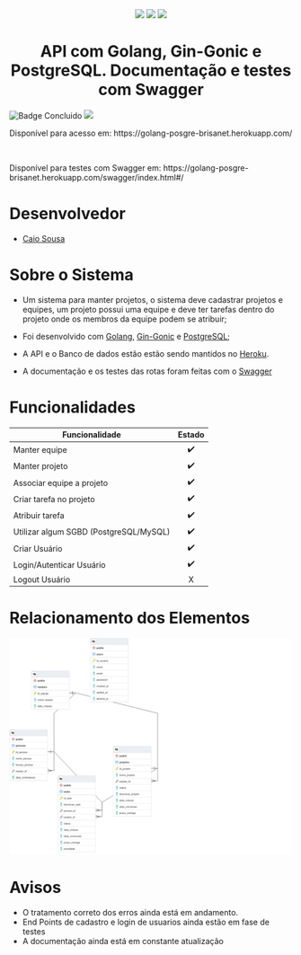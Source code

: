 <div align="center" display="flex">
  <img height="70px"  src="https://cdn.jsdelivr.net/gh/devicons/devicon/icons/go/go-original-wordmark.svg" />
  <img height="70px" src='https://upload.wikimedia.org/wikipedia/commons/thumb/2/29/Postgresql_elephant.svg/1200px-Postgresql_elephant.svg.png'>
  <img height="70px" src='https://avatars.githubusercontent.com/u/53864671?v=4'>
  <h1 align="center">API com Golang, Gin-Gonic e PostgreSQL. Documentação e testes com Swagger</h1>
</div>

![Badge Concluido](http://img.shields.io/static/v1?label=STATUS&message=EM-DESENVOLVIMENTO&color=GREEN&style=for-the-badge)
<img height="27px" src= 'https://camo.githubusercontent.com/f5d55c1699aa4ae2a226b74cb942c1d1efc8e9d5b2461ae78f65a116c989c2c6/68747470733a2f2f636972636c6563692e636f6d2f67682f434952434c4543492d4757502f676f6c616e672d636f6d70616e792d6170692f747265652f6d61696e2e7376673f7374796c653d737667'>

<p>Disponível para acesso em: https://golang-posgre-brisanet.herokuapp.com/</p>
<br>
<p>Disponível para testes com Swagger em: https://golang-posgre-brisanet.herokuapp.com/swagger/index.html#/</p>

# Desenvolvedor

<ul>
  <li><a href="https://github.com/caiosousaf">Caio Sousa</a></li>
</ul>

# Sobre o Sistema

- Um sistema para manter projetos, o sistema deve cadastrar projetos e equipes, um projeto possui uma equipe e deve ter tarefas dentro do projeto onde os membros da equipe podem se atribuir;

- Foi desenvolvido com [Golang](https://go.dev/), [Gin-Gonic](https://gin-gonic.com/) e [PostgreSQL](https://www.postgresql.org);
- A API e o Banco de dados estão estão sendo mantidos no [Heroku](https://www.heroku.com).
- A documentação e os testes das rotas foram feitas com o [Swagger](https://swagger.io/)

# Funcionalidades

| Funcionalidade                         | Estado |
| -------------------------------------- | :----: |
| Manter equipe                          |   ✔️   |
| Manter projeto                         |   ✔️   |
| Associar equipe a projeto              |   ✔️   |
| Criar tarefa no projeto                |   ✔️   |
| Atribuir tarefa                        |   ✔️   |
| Utilizar algum SGBD (PostgreSQL/MySQL) |   ✔️   |
| Criar Usuário                          |   ✔️   |
| Login/Autenticar Usuário               |   ✔️   |
| Logout Usuário                         |   X   |

# Relacionamento dos Elementos

<img   src="BD.png" />

# Avisos

- O tratamento correto dos erros ainda está em andamento.
- End Points de cadastro e login de usuarios ainda estão em fase de testes
- A documentação ainda está em constante atualização
